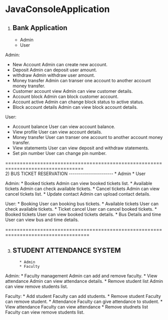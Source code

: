 # JavaConsoleApplication

1) Bank Application
   ----------------
      * Admin
      * User

Admin:
   * New Account
         Admin can create new account.
   * Deposit
         Admin can deposit user amount.
   * withdraw
         Admin withdraw user amount.
   * Money transfer
         Admin can transer one account to another account money transfer.
   * Customer account view
         Admin can view customer details.
   * Account block
         Admin can block customer account.
   * Account active
         Admin can change block status to active status.
   * Block account details
         Admin can view block account details.

User:
   * Account balance
         User can view account balance.
   * View profile
         User can view account details.
   * Money transfer
         User can transer one account to another account money transfer.
   * View statements
         User can view deposit and withdraw statements.
   * Set pin number
         User can change pin number.
         
         
   =================================================================================      
   2)  BUS TICKET RESERVATION
       ----------------------
             * Admin
             * User
       
   Admin:
      * Booked tickets
           Admin can view booked tickets list.
      * Available tickets
           Admin can check available tickets.
      * Cancel tickets
           Admin can view cancel tickets list.
      * Update contact
           Admin can upload contact details.
           
   User:
      * Booking
           User can booking bus tickets.
      * Available tickets
           User can check available tickets.
      * Ticket cancel
           User can cancel booked tickets.
      * Booked tickets
           User can view booked tickets details.
      * Bus Details and time
           User can view bus and time details.
   
 ===================================================================================
 
 3) STUDENT ATTENDANCE SYSTEM
    -------------------------
           * Admin
           * Faculty
  
  Admin:
       * Faculty management 
            Admin can add and remove faculty.
       * View attendance
            Admin can view attendance details.
       * Remove student list
            Admin can view remove students list.
            
  Faculty:
       * Add student
            Faculty can add students.
       * Remove student
            Faculty can remove student.
       * Attendance
            Faculty can give attendance to student.
       * View attendance
            Faculty can view attendance
       * Remove studnets list
            Faculty can view remove students list.
